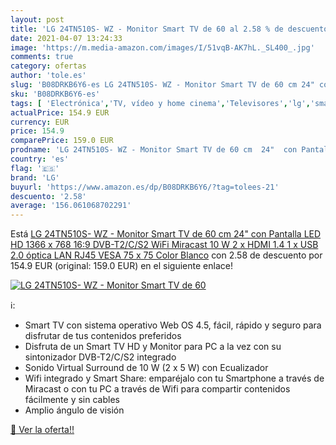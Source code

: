 ```yaml
---
layout: post
title: 'LG 24TN510S- WZ - Monitor Smart TV de 60 al 2.58 % de descuento'
date: 2021-04-07 13:24:33
image: 'https://m.media-amazon.com/images/I/51vqB-AK7hL._SL400_.jpg'
comments: true
category: ofertas
author: 'tole.es'
slug: 'B08DRKB6Y6-es LG 24TN510S- WZ - Monitor Smart TV de 60 cm 24" con...'
sku: 'B08DRKB6Y6-es'
tags: [ 'Electrónica','TV, vídeo y home cinema','Televisores','lg','smart','tv', ]
actualPrice: 154.9 EUR
currency: EUR
price: 154.9
comparePrice: 159.0 EUR
prodname: 'LG 24TN510S- WZ - Monitor Smart TV de 60 cm  24"  con Pantalla LED HD  1366 x 768  16:9  DVB-T2/C/S2  WiFi  Miracast  10 W  2 x HDMI 1.4  1 x USB 2.0  óptica  LAN RJ45  VESA 75 x 75   Color Blanco'
country: 'es'
flag: '🇪🇸'
brand: 'LG'
buyurl: 'https://www.amazon.es/dp/B08DRKB6Y6/?tag=tolees-21'
descuento: '2.58'
average: '156.061068702291'
---
```


Está [LG 24TN510S- WZ - Monitor Smart TV de 60 cm  24"  con Pantalla LED HD  1366 x 768  16:9  DVB-T2/C/S2  WiFi  Miracast  10 W  2 x HDMI 1.4  1 x USB 2.0  óptica  LAN RJ45  VESA 75 x 75   Color Blanco](https://www.amazon.es/dp/B08DRKB6Y6/?tag=tolees-21) con 2.58 de descuento por 154.9 EUR (original: 159.0 EUR) en el siguiente enlace!

[![LG 24TN510S- WZ - Monitor Smart TV de 60](https://m.media-amazon.com/images/I/51vqB-AK7hL._SL400_.jpg)](https://www.amazon.es/dp/B08DRKB6Y6/?tag=tolees-21)

ℹ️:

- Smart TV con sistema operativo Web OS 4.5, fácil, rápido y seguro para disfrutar de tus contenidos preferidos
- Disfruta de un Smart TV HD y Monitor para PC a la vez con su sintonizador DVB-T2/C/S2 integrado
- Sonido Virtual Surround de 10 W (2 x 5 W) con Ecualizador
- Wifi integrado y Smart Share: emparéjalo con tu Smartphone a través de Miracast o con tu PC a través de Wifi para compartir contenidos fácilmente y sin cables
- Amplio ángulo de visión

[🛒 Ver la oferta!!](https://www.amazon.es/dp/B08DRKB6Y6/?tag=tolees-21)

